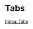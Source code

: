 <script lang="ts" setup>
import Tabs from './vue/Tabs.vue'
import { IconActionPlayVideo, IconActionRecord, IconGeneralCrosshairs, IconSecurityLockLocked } from '@cypress-design/vue-icon'

const demoTabsSmall = [
    { id: 'ov', label: 'Overview', icon: IconActionPlayVideo, active: true },
    { id: 'cl', label: 'Command Log', icon: IconActionRecord },
    { id: 'err', label: 'Errors', iconAfter: IconSecurityLockLocked, tag: '13' },
    { id: 'reco', label: 'Recommendations', icon: IconGeneralCrosshairs },
  ]

const demoTabsLarge = [
    { id: 'ov', label: 'Overview', active: true },
    { id: 'cl', label: 'Command Log' },
    { id: 'err', label: 'Errors', tag: '13' },
    { id: 'reco', label: 'Recommendations' },
  ]

const types = ['default', 'dark-small', 'dark-large', 'underline-small', 'underline-center', 'underline-large']
</script>

# Tabs

<DemoWrapper>
  <template v-for="type in types">
    <p>{{ type }}</p>
    <Tabs :variant="type" :tabs="type.includes('large') ? demoTabsLarge : demoTabsSmall"/>
    <div class="h-[20px]"/>
  </template>
</DemoWrapper>

[figma::Tabs](https://www.figma.com/file/1WJ3GVQyMV5e7xVxPg3yID/Design-System%2C-v1.x---%40latest?type=design&node-id=1259-10337&t=31Ux0Tiv1c3LsT2Q-11)
